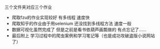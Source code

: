 三个文件夹对应三个作业

* 爬取fzu的作业实现较好 有多线程 速度快
* 爬取知乎的作业由于用selenium 还没找到多线程方法 速度一般 
* 数据可视化虽然完成了 但是之前是看书依葫芦画瓢做的 有点忘记了……
* 最后附上 学习过程中的爬虫案例和学习笔记等（也是成功攻破盗版小说网站了）
